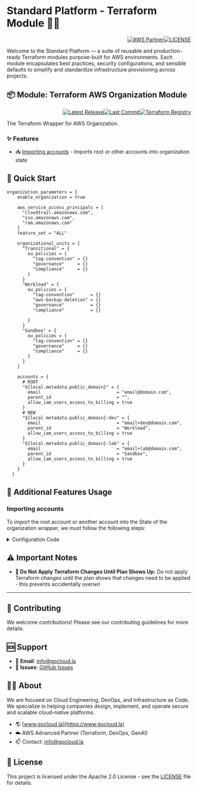 # Standard Platform - Terraform Module 🚀🚀
<p align="right"><a href="https://partners.amazonaws.com/partners/0018a00001hHve4AAC/GoCloud"><img src="https://img.shields.io/badge/AWS%20Partner-Advanced-orange?style=for-the-badge&logo=amazonaws&logoColor=white" alt="AWS Partner"/></a><a href="LICENSE"><img src="https://img.shields.io/badge/License-Apache%202.0-green?style=for-the-badge&logo=apache&logoColor=white" alt="LICENSE"/></a></p>

Welcome to the Standard Platform — a suite of reusable and production-ready Terraform modules purpose-built for AWS environments.
Each module encapsulates best practices, security configurations, and sensible defaults to simplify and standardize infrastructure provisioning across projects.

## 📦 Module: Terraform AWS Organization Module
<p align="right"><a href="https://github.com/gocloudLa/terraform-aws-wrapper-organization/releases/latest"><img src="https://img.shields.io/github/v/release/gocloudLa/terraform-aws-wrapper-organization.svg?style=for-the-badge" alt="Latest Release"/></a><a href=""><img src="https://img.shields.io/github/last-commit/gocloudLa/terraform-aws-wrapper-organization.svg?style=for-the-badge" alt="Last Commit"/></a><a href="https://registry.terraform.io/modules/gocloudLa/wrapper-organization/aws"><img src="https://img.shields.io/badge/Terraform-Registry-7B42BC?style=for-the-badge&logo=terraform&logoColor=white" alt="Terraform Registry"/></a></p>
The Terraform Wrapper for AWS Organization.

### ✨ Features

- 📥 [Importing accounts](#importing-accounts) - Imports root or other accounts into organization state




## 🚀 Quick Start
```hcl
organization_parameters = {
    enable_organization = true

    aws_service_access_principals = [
      "cloudtrail.amazonaws.com",
      "sso.amazonaws.com",
      "ram.amazonaws.com"
    ]
    feature_set = "ALL"

    organizational_units = {
      "Transitional" = {
        ou_policies = {
          "tag-convention" = {}
          "governance"     = {}
          "compliance"     = {}
        }
      }
      "Workload" = {
        ou_policies = {
          "tag-convention"      = {}
          "aws-backup-deletion" = {}
          "governance"          = {}
          "compliance"          = {}

        }
      }
      "Sandbox" = {
        ou_policies = {
          "tag-convention" = {}
          "governance"     = {}
          "compliance"     = {}
        }
      }
    }

    accounts = {
      # ROOT
      "${local.metadata.public_domain}" = {
        email                             = "email@domain.com",
        parent_id                         = "",
        allow_iam_users_access_to_billing = true
      }
      # NEW
      "${local.metadata.public_domain}-dev" = {
        email                             = "email+dev@domain.com",
        parent_id                         = "Workload",
        allow_iam_users_access_to_billing = true
      }
      "${local.metadata.public_domain}-lab" = {
        email                             = "email+lab@domain.com",
        parent_id                         = "Sandbox",
        allow_iam_users_access_to_billing = true
      }
    }
  }
```


## 🔧 Additional Features Usage

### Importing accounts
To import the root account or another account into the State of the organization wrapper, we must follow the following steps:


<details><summary>Configuration Code</summary>

```hcl
## Ejecutamos `terraform pull` para traernos el State del backend que utilicemos
terraform pull state > terraform.tfstate

## Una vez hecho el pull ajustaremos el archivo backend.tf del workspace para usar el backend local 
terraform {
  backend "local" {
    path = "./terraform.tfstate"
  }
}

## Definimos la cuenta que queremos importar en el codigo dentro del main.tf, el nombre de la cuenta debe ser igual al de la cuenta importada, el mail se puede obtener viendo los detalles  de la cuenta
    accounts = {
      "ACCOUNT-NAME" = {
        email                             = "ACCOUNT-MAIL",
        parent_id                         = "",
        allow_iam_users_access_to_billing = true
      }
      .
      .
      .
    }

## Ejecutamos el comando `terraform import`, el ACCOUNT-NAME se debe tomar de la key que se utiliza para nombrar la cuenta, el ACCOUNT-ID es el número de cuenta
terraform import 'module.organization.module.wrapper_organization.module.organization.aws_organizations_account.this["ACCOUNT-NAME"]' ACCOUNT-ID

## Ajustamos manualmente en el terraform.tfstate los siguientes parametros para evitar que nos intente recrear la cuenta, podemos filtrar dentro de la cuenta buscando la siguiente linea `type": "aws_organizations_account",`:
      "module": "module.organization.module.wrapper_organization.module.organization",
      "mode": "managed",
      "type": "aws_organizations_account",
      "name": "this",
      "provider": "provider[\"registry.terraform.io/hashicorp/aws\"]",
      "instances": [
        {
          "index_key": "ACCOUNT-NAME",
          "schema_version": 0,
          "attributes": {
            .
            .
            .
            "close_on_deletion": false,
            "create_govcloud": false,
            .
            .
            .
            "iam_user_access_to_billing": "ALLOW",
            .
            .
            .
          }
        }
      ]

## Validamos con un plan si esta todo correcto
terraform plan

## Si el plan no muestra cambios, seteamos nuevamente el backend original y pusheamos el State
terraform state push ./terraform.tfstate
```


</details>










## ⚠️ Important Notes
- **🚨 Do Not Apply Terraform Changes Until Plan Shows Up:** Do not apply Terraform changes until the plan shows that changes need to be applied - this prevents accidentally overwri



---

## 🤝 Contributing
We welcome contributions! Please see our contributing guidelines for more details.

## 🆘 Support
- 📧 **Email**: info@gocloud.la
- 🐛 **Issues**: [GitHub Issues](https://github.com/gocloudLa/issues)

## 🧑‍💻 About
We are focused on Cloud Engineering, DevOps, and Infrastructure as Code.
We specialize in helping companies design, implement, and operate secure and scalable cloud-native platforms.
- 🌎 [www.gocloud.la](https://www.gocloud.la)
- ☁️ AWS Advanced Partner (Terraform, DevOps, GenAI)
- 📫 Contact: info@gocloud.la

## 📄 License
This project is licensed under the Apache 2.0 License - see the [LICENSE](LICENSE) file for details. 
